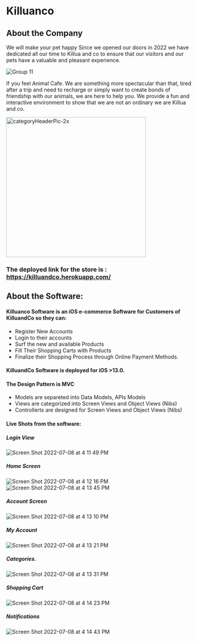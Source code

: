 # Killuanco
## About the Company
We will make your pet happy
Since we opened our doors in 2022 we have dedicated all our time to Killua and co to ensure that our visitors and our pets have a valuable and pleasant experience.


![Group 11](https://user-images.githubusercontent.com/93882864/177839751-8dbaf40d-4557-4a24-a989-2ac953c295b5.png)

If you feel Animal Cafe. We are something more spectacular than that, tired after a trip and need to recharge or simply want to create bonds of friendship with our animals, we are here to help you. We provide a fun and interactive environment to show that we are not an ordinary we are Killua and co.

<img width="374" alt="categoryHeaderPic-2x" src="https://user-images.githubusercontent.com/93882864/177838823-04c13930-412b-425f-8d57-4f32a601b0ea.png">


### The deployed link for the store is : https://killuandco.herokuapp.com/

## About the Software:

#### Killuanco Software is an iOS e-commerce Software for Customers of KilluandCo so they can:
- Register New Accounts
- Login to their accounts
- Surf the new and available Products
- Fill Their Shopping Carts with Products
- Finalize their Shopping Process through Online Payment Methods.

#### KilluandCo Software is deployed for iOS >13.0. 

#### The Design Pattern is MVC
- Models are separeted into Data Models, APIs Models
- Views are categorized into Screen Views and Object Views (Nibs)
- Controllerts are designed for Screen Views and Object Views (Nibs)
        
#### Live Shots from the software:

##### Login View
![Screen Shot 2022-07-08 at 4 11 49 PM](https://user-images.githubusercontent.com/93882864/178009933-d2b6bdd9-ab54-498b-a12f-e777ad520e1a.png)

##### Home Screen
![Screen Shot 2022-07-08 at 4 12 16 PM](https://user-images.githubusercontent.com/93882864/178009965-0bc79dd4-9b59-486b-acec-151a9b8e8fa5.png)
![Screen Shot 2022-07-08 at 4 13 45 PM](https://user-images.githubusercontent.com/93882864/178010024-4723c4bb-79b4-4a66-a7c1-82962caa2237.png)

##### Account Screen
![Screen Shot 2022-07-08 at 4 13 10 PM](https://user-images.githubusercontent.com/93882864/178009816-1050a958-2396-45a9-b601-22709f0fc704.png)

##### My Account
![Screen Shot 2022-07-08 at 4 13 21 PM](https://user-images.githubusercontent.com/93882864/178010009-a2524747-0f2c-43c7-932c-4b8bb3bdcefc.png)

##### Categories.
![Screen Shot 2022-07-08 at 4 13 31 PM](https://user-images.githubusercontent.com/93882864/178010014-51aa2619-f89f-4628-bc73-1360ff19b9c0.png)

##### Shopping Cart
![Screen Shot 2022-07-08 at 4 14 23 PM](https://user-images.githubusercontent.com/93882864/178010035-7e00a1d9-bf02-45f4-87b1-9b14e95edc5b.png)

##### Notifications
![Screen Shot 2022-07-08 at 4 14 43 PM](https://user-images.githubusercontent.com/93882864/178010048-3847cb7c-aa5d-4b87-9614-a1800d2049e9.png)



